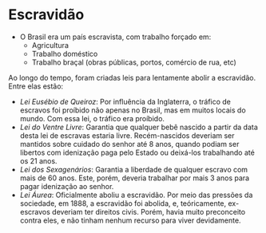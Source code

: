 # Escravidão

- O Brasil era um país escravista, com trabalho forçado em:
	- Agricultura
	- Trabalho doméstico
	- Trabalho braçal (obras públicas, portos, comércio de rua, etc)

Ao longo do tempo, foram criadas leis para lentamente abolir a escravidão. Entre elas estão:

- *Lei Eusébio de Queiroz*: Por influência da Inglaterra, o tráfico de escravos foi proíbido não apenas no Brasil, mas em muitos locais do mundo. Com essa lei, o tráfico era proíbido.
- *Lei do Ventre Livre*: Garantia que qualquer bebê nascido a partir da data desta lei de escravas estaria livre. Recém-nascidos deveriam ser mantidos sobre cuidado do senhor até 8 anos, quando podiam ser libertos com idenização paga pelo Estado ou deixá-los trabalhando até os 21 anos.
- *Lei dos Sexagenários*: Garantia a liberdade de qualquer escravo com mais de 60 anos. Este, porém, deveria trabalhar por mais 3 anos para pagar idenização ao senhor.
- *Lei Áurea*: Oficialmente aboliu a escravidão. Por meio das pressões da sociedade, em 1888, a escravidão foi abolida, e, teóricamente, ex-escravos deveriam ter direitos civis. Porém, havia muito preconceito contra eles, e não tinham nenhum recurso para viver devidamente.